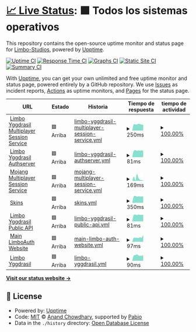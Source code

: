 # [📈 Live Status](https://Limbo-Studios.github.io/limbo-status-page): <!--live status--> **🟩 Todos los sistemas operativos**

This repository contains the open-source uptime monitor and status page for [Limbo-Studios](https://Limbo-Studios.github.io/limbo-status-page), powered by [Upptime](https://github.com/upptime/upptime).

[![Uptime CI](https://github.com/Limbo-Studios/limbo-status-page/workflows/Uptime%20CI/badge.svg)](https://github.com/Limbo-Studios/limbo-status-page/actions?query=workflow%3A%22Uptime+CI%22)
[![Response Time CI](https://github.com/Limbo-Studios/limbo-status-page/workflows/Response%20Time%20CI/badge.svg)](https://github.com/Limbo-Studios/limbo-status-page/actions?query=workflow%3A%22Response+Time+CI%22)
[![Graphs CI](https://github.com/Limbo-Studios/limbo-status-page/workflows/Graphs%20CI/badge.svg)](https://github.com/Limbo-Studios/limbo-status-page/actions?query=workflow%3A%22Graphs+CI%22)
[![Static Site CI](https://github.com/Limbo-Studios/limbo-status-page/workflows/Static%20Site%20CI/badge.svg)](https://github.com/Limbo-Studios/limbo-status-page/actions?query=workflow%3A%22Static+Site+CI%22)
[![Summary CI](https://github.com/Limbo-Studios/limbo-status-page/workflows/Summary%20CI/badge.svg)](https://github.com/Limbo-Studios/limbo-status-page/actions?query=workflow%3A%22Summary+CI%22)

With [Upptime](https://upptime.js.org), you can get your own unlimited and free uptime monitor and status page, powered entirely by a GitHub repository. We use [Issues](https://github.com/Limbo-Studios/limbo-status-page/issues) as incident reports, [Actions](https://github.com/Limbo-Studios/limbo-status-page/actions) as uptime monitors, and [Pages](https://Limbo-Studios.github.io/limbo-status-page) for the status page.

<!--start: status pages-->
<!-- This summary is generated by Upptime (https://github.com/upptime/upptime) -->
<!-- Do not edit this manually, your changes will be overwritten -->
<!-- prettier-ignore -->
| URL | Estado | Historia | Tiempo de respuesta | tiempo de actividad |
| --- | ------ | ------- | ------------- | ------ |
| <img alt="" src="https://icons.duckduckgo.com/ip3/auth.lsmp.tech.ico" height="13"> [Limbo Yggdrasil Multiplayer Session Service](https://auth.lsmp.tech/api/yggdrasil/sessionserver) | 🟩 Arriba | [limbo-yggdrasil-multiplayer-session-service.yml](https://github.com/Limbo-Studios/limbo-status-page/commits/HEAD/history/limbo-yggdrasil-multiplayer-session-service.yml) | <details><summary><img alt="Gráfico de tiempo de respuesta" src="./graphs/limbo-yggdrasil-multiplayer-session-service/response-time-week.png" height="20"> 250ms</summary><br><a href="https://status.lsmp.tech/history/limbo-yggdrasil-multiplayer-session-service"><img alt="Tiempo de respuesta 1161" src="https://img.shields.io/endpoint?url=https%3A%2F%2Fraw.githubusercontent.com%2FLimbo-Studios%2Flimbo-status-page%2FHEAD%2Fapi%2Flimbo-yggdrasil-multiplayer-session-service%2Fresponse-time.json"></a><br><a href="https://status.lsmp.tech/history/limbo-yggdrasil-multiplayer-session-service"><img alt="Tiempo de respuesta de 24 horas. 243" src="https://img.shields.io/endpoint?url=https%3A%2F%2Fraw.githubusercontent.com%2FLimbo-Studios%2Flimbo-status-page%2FHEAD%2Fapi%2Flimbo-yggdrasil-multiplayer-session-service%2Fresponse-time-day.json"></a><br><a href="https://status.lsmp.tech/history/limbo-yggdrasil-multiplayer-session-service"><img alt="Tiempo de respuesta de 7 días. 250" src="https://img.shields.io/endpoint?url=https%3A%2F%2Fraw.githubusercontent.com%2FLimbo-Studios%2Flimbo-status-page%2FHEAD%2Fapi%2Flimbo-yggdrasil-multiplayer-session-service%2Fresponse-time-week.json"></a><br><a href="https://status.lsmp.tech/history/limbo-yggdrasil-multiplayer-session-service"><img alt="Tiempo de respuesta de 30 días. 435" src="https://img.shields.io/endpoint?url=https%3A%2F%2Fraw.githubusercontent.com%2FLimbo-Studios%2Flimbo-status-page%2FHEAD%2Fapi%2Flimbo-yggdrasil-multiplayer-session-service%2Fresponse-time-month.json"></a><br><a href="https://status.lsmp.tech/history/limbo-yggdrasil-multiplayer-session-service"><img alt="Tiempo de respuesta de un año. 1161" src="https://img.shields.io/endpoint?url=https%3A%2F%2Fraw.githubusercontent.com%2FLimbo-Studios%2Flimbo-status-page%2FHEAD%2Fapi%2Flimbo-yggdrasil-multiplayer-session-service%2Fresponse-time-year.json"></a></details> | <details><summary><a href="https://status.lsmp.tech/history/limbo-yggdrasil-multiplayer-session-service">100.00%</a></summary><a href="https://status.lsmp.tech/history/limbo-yggdrasil-multiplayer-session-service"><img alt="tiempo de actividad 94.83%" src="https://img.shields.io/endpoint?url=https%3A%2F%2Fraw.githubusercontent.com%2FLimbo-Studios%2Flimbo-status-page%2FHEAD%2Fapi%2Flimbo-yggdrasil-multiplayer-session-service%2Fuptime.json"></a><br><a href="https://status.lsmp.tech/history/limbo-yggdrasil-multiplayer-session-service"><img alt="tiempo de actividad de 24 horas 100.00%" src="https://img.shields.io/endpoint?url=https%3A%2F%2Fraw.githubusercontent.com%2FLimbo-Studios%2Flimbo-status-page%2FHEAD%2Fapi%2Flimbo-yggdrasil-multiplayer-session-service%2Fuptime-day.json"></a><br><a href="https://status.lsmp.tech/history/limbo-yggdrasil-multiplayer-session-service"><img alt="tiempo de actividad de 7 días 100.00%" src="https://img.shields.io/endpoint?url=https%3A%2F%2Fraw.githubusercontent.com%2FLimbo-Studios%2Flimbo-status-page%2FHEAD%2Fapi%2Flimbo-yggdrasil-multiplayer-session-service%2Fuptime-week.json"></a><br><a href="https://status.lsmp.tech/history/limbo-yggdrasil-multiplayer-session-service"><img alt="tiempo de actividad de 30 días 98.58%" src="https://img.shields.io/endpoint?url=https%3A%2F%2Fraw.githubusercontent.com%2FLimbo-Studios%2Flimbo-status-page%2FHEAD%2Fapi%2Flimbo-yggdrasil-multiplayer-session-service%2Fuptime-month.json"></a><br><a href="https://status.lsmp.tech/history/limbo-yggdrasil-multiplayer-session-service"><img alt="tiempo de actividad de un año 94.83%" src="https://img.shields.io/endpoint?url=https%3A%2F%2Fraw.githubusercontent.com%2FLimbo-Studios%2Flimbo-status-page%2FHEAD%2Fapi%2Flimbo-yggdrasil-multiplayer-session-service%2Fuptime-year.json"></a></details>
| <img alt="" src="https://icons.duckduckgo.com/ip3/auth.lsmp.tech.ico" height="13"> [Limbo Yggdrasil Authserver](https://auth.lsmp.tech/api/yggdrasil) | 🟩 Arriba | [limbo-yggdrasil-authserver.yml](https://github.com/Limbo-Studios/limbo-status-page/commits/HEAD/history/limbo-yggdrasil-authserver.yml) | <details><summary><img alt="Gráfico de tiempo de respuesta" src="./graphs/limbo-yggdrasil-authserver/response-time-week.png" height="20"> 81ms</summary><br><a href="https://status.lsmp.tech/history/limbo-yggdrasil-authserver"><img alt="Tiempo de respuesta 459" src="https://img.shields.io/endpoint?url=https%3A%2F%2Fraw.githubusercontent.com%2FLimbo-Studios%2Flimbo-status-page%2FHEAD%2Fapi%2Flimbo-yggdrasil-authserver%2Fresponse-time.json"></a><br><a href="https://status.lsmp.tech/history/limbo-yggdrasil-authserver"><img alt="Tiempo de respuesta de 24 horas. 84" src="https://img.shields.io/endpoint?url=https%3A%2F%2Fraw.githubusercontent.com%2FLimbo-Studios%2Flimbo-status-page%2FHEAD%2Fapi%2Flimbo-yggdrasil-authserver%2Fresponse-time-day.json"></a><br><a href="https://status.lsmp.tech/history/limbo-yggdrasil-authserver"><img alt="Tiempo de respuesta de 7 días. 81" src="https://img.shields.io/endpoint?url=https%3A%2F%2Fraw.githubusercontent.com%2FLimbo-Studios%2Flimbo-status-page%2FHEAD%2Fapi%2Flimbo-yggdrasil-authserver%2Fresponse-time-week.json"></a><br><a href="https://status.lsmp.tech/history/limbo-yggdrasil-authserver"><img alt="Tiempo de respuesta de 30 días. 209" src="https://img.shields.io/endpoint?url=https%3A%2F%2Fraw.githubusercontent.com%2FLimbo-Studios%2Flimbo-status-page%2FHEAD%2Fapi%2Flimbo-yggdrasil-authserver%2Fresponse-time-month.json"></a><br><a href="https://status.lsmp.tech/history/limbo-yggdrasil-authserver"><img alt="Tiempo de respuesta de un año. 459" src="https://img.shields.io/endpoint?url=https%3A%2F%2Fraw.githubusercontent.com%2FLimbo-Studios%2Flimbo-status-page%2FHEAD%2Fapi%2Flimbo-yggdrasil-authserver%2Fresponse-time-year.json"></a></details> | <details><summary><a href="https://status.lsmp.tech/history/limbo-yggdrasil-authserver">100.00%</a></summary><a href="https://status.lsmp.tech/history/limbo-yggdrasil-authserver"><img alt="tiempo de actividad 90.34%" src="https://img.shields.io/endpoint?url=https%3A%2F%2Fraw.githubusercontent.com%2FLimbo-Studios%2Flimbo-status-page%2FHEAD%2Fapi%2Flimbo-yggdrasil-authserver%2Fuptime.json"></a><br><a href="https://status.lsmp.tech/history/limbo-yggdrasil-authserver"><img alt="tiempo de actividad de 24 horas 100.00%" src="https://img.shields.io/endpoint?url=https%3A%2F%2Fraw.githubusercontent.com%2FLimbo-Studios%2Flimbo-status-page%2FHEAD%2Fapi%2Flimbo-yggdrasil-authserver%2Fuptime-day.json"></a><br><a href="https://status.lsmp.tech/history/limbo-yggdrasil-authserver"><img alt="tiempo de actividad de 7 días 100.00%" src="https://img.shields.io/endpoint?url=https%3A%2F%2Fraw.githubusercontent.com%2FLimbo-Studios%2Flimbo-status-page%2FHEAD%2Fapi%2Flimbo-yggdrasil-authserver%2Fuptime-week.json"></a><br><a href="https://status.lsmp.tech/history/limbo-yggdrasil-authserver"><img alt="tiempo de actividad de 30 días 98.58%" src="https://img.shields.io/endpoint?url=https%3A%2F%2Fraw.githubusercontent.com%2FLimbo-Studios%2Flimbo-status-page%2FHEAD%2Fapi%2Flimbo-yggdrasil-authserver%2Fuptime-month.json"></a><br><a href="https://status.lsmp.tech/history/limbo-yggdrasil-authserver"><img alt="tiempo de actividad de un año 90.34%" src="https://img.shields.io/endpoint?url=https%3A%2F%2Fraw.githubusercontent.com%2FLimbo-Studios%2Flimbo-status-page%2FHEAD%2Fapi%2Flimbo-yggdrasil-authserver%2Fuptime-year.json"></a></details>
| <img alt="" src="https://icons.duckduckgo.com/ip3/session.minecraft.net.ico" height="13"> [Mojang Multiplayer Session Service](http://session.minecraft.net) | 🟩 Arriba | [mojang-multiplayer-session-service.yml](https://github.com/Limbo-Studios/limbo-status-page/commits/HEAD/history/mojang-multiplayer-session-service.yml) | <details><summary><img alt="Gráfico de tiempo de respuesta" src="./graphs/mojang-multiplayer-session-service/response-time-week.png" height="20"> 169ms</summary><br><a href="https://status.lsmp.tech/history/mojang-multiplayer-session-service"><img alt="Tiempo de respuesta 116" src="https://img.shields.io/endpoint?url=https%3A%2F%2Fraw.githubusercontent.com%2FLimbo-Studios%2Flimbo-status-page%2FHEAD%2Fapi%2Fmojang-multiplayer-session-service%2Fresponse-time.json"></a><br><a href="https://status.lsmp.tech/history/mojang-multiplayer-session-service"><img alt="Tiempo de respuesta de 24 horas. 210" src="https://img.shields.io/endpoint?url=https%3A%2F%2Fraw.githubusercontent.com%2FLimbo-Studios%2Flimbo-status-page%2FHEAD%2Fapi%2Fmojang-multiplayer-session-service%2Fresponse-time-day.json"></a><br><a href="https://status.lsmp.tech/history/mojang-multiplayer-session-service"><img alt="Tiempo de respuesta de 7 días. 169" src="https://img.shields.io/endpoint?url=https%3A%2F%2Fraw.githubusercontent.com%2FLimbo-Studios%2Flimbo-status-page%2FHEAD%2Fapi%2Fmojang-multiplayer-session-service%2Fresponse-time-week.json"></a><br><a href="https://status.lsmp.tech/history/mojang-multiplayer-session-service"><img alt="Tiempo de respuesta de 30 días. 123" src="https://img.shields.io/endpoint?url=https%3A%2F%2Fraw.githubusercontent.com%2FLimbo-Studios%2Flimbo-status-page%2FHEAD%2Fapi%2Fmojang-multiplayer-session-service%2Fresponse-time-month.json"></a><br><a href="https://status.lsmp.tech/history/mojang-multiplayer-session-service"><img alt="Tiempo de respuesta de un año. 116" src="https://img.shields.io/endpoint?url=https%3A%2F%2Fraw.githubusercontent.com%2FLimbo-Studios%2Flimbo-status-page%2FHEAD%2Fapi%2Fmojang-multiplayer-session-service%2Fresponse-time-year.json"></a></details> | <details><summary><a href="https://status.lsmp.tech/history/mojang-multiplayer-session-service">100.00%</a></summary><a href="https://status.lsmp.tech/history/mojang-multiplayer-session-service"><img alt="tiempo de actividad 100.00%" src="https://img.shields.io/endpoint?url=https%3A%2F%2Fraw.githubusercontent.com%2FLimbo-Studios%2Flimbo-status-page%2FHEAD%2Fapi%2Fmojang-multiplayer-session-service%2Fuptime.json"></a><br><a href="https://status.lsmp.tech/history/mojang-multiplayer-session-service"><img alt="tiempo de actividad de 24 horas 100.00%" src="https://img.shields.io/endpoint?url=https%3A%2F%2Fraw.githubusercontent.com%2FLimbo-Studios%2Flimbo-status-page%2FHEAD%2Fapi%2Fmojang-multiplayer-session-service%2Fuptime-day.json"></a><br><a href="https://status.lsmp.tech/history/mojang-multiplayer-session-service"><img alt="tiempo de actividad de 7 días 100.00%" src="https://img.shields.io/endpoint?url=https%3A%2F%2Fraw.githubusercontent.com%2FLimbo-Studios%2Flimbo-status-page%2FHEAD%2Fapi%2Fmojang-multiplayer-session-service%2Fuptime-week.json"></a><br><a href="https://status.lsmp.tech/history/mojang-multiplayer-session-service"><img alt="tiempo de actividad de 30 días 100.00%" src="https://img.shields.io/endpoint?url=https%3A%2F%2Fraw.githubusercontent.com%2FLimbo-Studios%2Flimbo-status-page%2FHEAD%2Fapi%2Fmojang-multiplayer-session-service%2Fuptime-month.json"></a><br><a href="https://status.lsmp.tech/history/mojang-multiplayer-session-service"><img alt="tiempo de actividad de un año 100.00%" src="https://img.shields.io/endpoint?url=https%3A%2F%2Fraw.githubusercontent.com%2FLimbo-Studios%2Flimbo-status-page%2FHEAD%2Fapi%2Fmojang-multiplayer-session-service%2Fuptime-year.json"></a></details>
| <img alt="" src="https://icons.duckduckgo.com/ip3/auth.lsmp.tech.ico" height="13"> [Skins](https://auth.lsmp.tech/texture) | 🟩 Arriba | [skins.yml](https://github.com/Limbo-Studios/limbo-status-page/commits/HEAD/history/skins.yml) | <details><summary><img alt="Gráfico de tiempo de respuesta" src="./graphs/skins/response-time-week.png" height="20"> 350ms</summary><br><a href="https://status.lsmp.tech/history/skins"><img alt="Tiempo de respuesta 363" src="https://img.shields.io/endpoint?url=https%3A%2F%2Fraw.githubusercontent.com%2FLimbo-Studios%2Flimbo-status-page%2FHEAD%2Fapi%2Fskins%2Fresponse-time.json"></a><br><a href="https://status.lsmp.tech/history/skins"><img alt="Tiempo de respuesta de 24 horas. 375" src="https://img.shields.io/endpoint?url=https%3A%2F%2Fraw.githubusercontent.com%2FLimbo-Studios%2Flimbo-status-page%2FHEAD%2Fapi%2Fskins%2Fresponse-time-day.json"></a><br><a href="https://status.lsmp.tech/history/skins"><img alt="Tiempo de respuesta de 7 días. 350" src="https://img.shields.io/endpoint?url=https%3A%2F%2Fraw.githubusercontent.com%2FLimbo-Studios%2Flimbo-status-page%2FHEAD%2Fapi%2Fskins%2Fresponse-time-week.json"></a><br><a href="https://status.lsmp.tech/history/skins"><img alt="Tiempo de respuesta de 30 días. 299" src="https://img.shields.io/endpoint?url=https%3A%2F%2Fraw.githubusercontent.com%2FLimbo-Studios%2Flimbo-status-page%2FHEAD%2Fapi%2Fskins%2Fresponse-time-month.json"></a><br><a href="https://status.lsmp.tech/history/skins"><img alt="Tiempo de respuesta de un año. 363" src="https://img.shields.io/endpoint?url=https%3A%2F%2Fraw.githubusercontent.com%2FLimbo-Studios%2Flimbo-status-page%2FHEAD%2Fapi%2Fskins%2Fresponse-time-year.json"></a></details> | <details><summary><a href="https://status.lsmp.tech/history/skins">100.00%</a></summary><a href="https://status.lsmp.tech/history/skins"><img alt="tiempo de actividad 94.84%" src="https://img.shields.io/endpoint?url=https%3A%2F%2Fraw.githubusercontent.com%2FLimbo-Studios%2Flimbo-status-page%2FHEAD%2Fapi%2Fskins%2Fuptime.json"></a><br><a href="https://status.lsmp.tech/history/skins"><img alt="tiempo de actividad de 24 horas 100.00%" src="https://img.shields.io/endpoint?url=https%3A%2F%2Fraw.githubusercontent.com%2FLimbo-Studios%2Flimbo-status-page%2FHEAD%2Fapi%2Fskins%2Fuptime-day.json"></a><br><a href="https://status.lsmp.tech/history/skins"><img alt="tiempo de actividad de 7 días 100.00%" src="https://img.shields.io/endpoint?url=https%3A%2F%2Fraw.githubusercontent.com%2FLimbo-Studios%2Flimbo-status-page%2FHEAD%2Fapi%2Fskins%2Fuptime-week.json"></a><br><a href="https://status.lsmp.tech/history/skins"><img alt="tiempo de actividad de 30 días 98.58%" src="https://img.shields.io/endpoint?url=https%3A%2F%2Fraw.githubusercontent.com%2FLimbo-Studios%2Flimbo-status-page%2FHEAD%2Fapi%2Fskins%2Fuptime-month.json"></a><br><a href="https://status.lsmp.tech/history/skins"><img alt="tiempo de actividad de un año 94.84%" src="https://img.shields.io/endpoint?url=https%3A%2F%2Fraw.githubusercontent.com%2FLimbo-Studios%2Flimbo-status-page%2FHEAD%2Fapi%2Fskins%2Fuptime-year.json"></a></details>
| <img alt="" src="https://icons.duckduckgo.com/ip3/auth.lsmp.tech.ico" height="13"> [Limbo Yggdrasil Public API](https://auth.lsmp.tech/api/yggdrasil) | 🟩 Arriba | [limbo-yggdrasil-public-api.yml](https://github.com/Limbo-Studios/limbo-status-page/commits/HEAD/history/limbo-yggdrasil-public-api.yml) | <details><summary><img alt="Gráfico de tiempo de respuesta" src="./graphs/limbo-yggdrasil-public-api/response-time-week.png" height="20"> 81ms</summary><br><a href="https://status.lsmp.tech/history/limbo-yggdrasil-public-api"><img alt="Tiempo de respuesta 270" src="https://img.shields.io/endpoint?url=https%3A%2F%2Fraw.githubusercontent.com%2FLimbo-Studios%2Flimbo-status-page%2FHEAD%2Fapi%2Flimbo-yggdrasil-public-api%2Fresponse-time.json"></a><br><a href="https://status.lsmp.tech/history/limbo-yggdrasil-public-api"><img alt="Tiempo de respuesta de 24 horas. 84" src="https://img.shields.io/endpoint?url=https%3A%2F%2Fraw.githubusercontent.com%2FLimbo-Studios%2Flimbo-status-page%2FHEAD%2Fapi%2Flimbo-yggdrasil-public-api%2Fresponse-time-day.json"></a><br><a href="https://status.lsmp.tech/history/limbo-yggdrasil-public-api"><img alt="Tiempo de respuesta de 7 días. 81" src="https://img.shields.io/endpoint?url=https%3A%2F%2Fraw.githubusercontent.com%2FLimbo-Studios%2Flimbo-status-page%2FHEAD%2Fapi%2Flimbo-yggdrasil-public-api%2Fresponse-time-week.json"></a><br><a href="https://status.lsmp.tech/history/limbo-yggdrasil-public-api"><img alt="Tiempo de respuesta de 30 días. 136" src="https://img.shields.io/endpoint?url=https%3A%2F%2Fraw.githubusercontent.com%2FLimbo-Studios%2Flimbo-status-page%2FHEAD%2Fapi%2Flimbo-yggdrasil-public-api%2Fresponse-time-month.json"></a><br><a href="https://status.lsmp.tech/history/limbo-yggdrasil-public-api"><img alt="Tiempo de respuesta de un año. 270" src="https://img.shields.io/endpoint?url=https%3A%2F%2Fraw.githubusercontent.com%2FLimbo-Studios%2Flimbo-status-page%2FHEAD%2Fapi%2Flimbo-yggdrasil-public-api%2Fresponse-time-year.json"></a></details> | <details><summary><a href="https://status.lsmp.tech/history/limbo-yggdrasil-public-api">100.00%</a></summary><a href="https://status.lsmp.tech/history/limbo-yggdrasil-public-api"><img alt="tiempo de actividad 90.35%" src="https://img.shields.io/endpoint?url=https%3A%2F%2Fraw.githubusercontent.com%2FLimbo-Studios%2Flimbo-status-page%2FHEAD%2Fapi%2Flimbo-yggdrasil-public-api%2Fuptime.json"></a><br><a href="https://status.lsmp.tech/history/limbo-yggdrasil-public-api"><img alt="tiempo de actividad de 24 horas 100.00%" src="https://img.shields.io/endpoint?url=https%3A%2F%2Fraw.githubusercontent.com%2FLimbo-Studios%2Flimbo-status-page%2FHEAD%2Fapi%2Flimbo-yggdrasil-public-api%2Fuptime-day.json"></a><br><a href="https://status.lsmp.tech/history/limbo-yggdrasil-public-api"><img alt="tiempo de actividad de 7 días 100.00%" src="https://img.shields.io/endpoint?url=https%3A%2F%2Fraw.githubusercontent.com%2FLimbo-Studios%2Flimbo-status-page%2FHEAD%2Fapi%2Flimbo-yggdrasil-public-api%2Fuptime-week.json"></a><br><a href="https://status.lsmp.tech/history/limbo-yggdrasil-public-api"><img alt="tiempo de actividad de 30 días 98.58%" src="https://img.shields.io/endpoint?url=https%3A%2F%2Fraw.githubusercontent.com%2FLimbo-Studios%2Flimbo-status-page%2FHEAD%2Fapi%2Flimbo-yggdrasil-public-api%2Fuptime-month.json"></a><br><a href="https://status.lsmp.tech/history/limbo-yggdrasil-public-api"><img alt="tiempo de actividad de un año 90.35%" src="https://img.shields.io/endpoint?url=https%3A%2F%2Fraw.githubusercontent.com%2FLimbo-Studios%2Flimbo-status-page%2FHEAD%2Fapi%2Flimbo-yggdrasil-public-api%2Fuptime-year.json"></a></details>
| <img alt="" src="https://icons.duckduckgo.com/ip3/auth.lsmp.tech.ico" height="13"> [Main LimboAuth Website](https://auth.lsmp.tech/) | 🟩 Arriba | [main-limbo-auth-website.yml](https://github.com/Limbo-Studios/limbo-status-page/commits/HEAD/history/main-limbo-auth-website.yml) | <details><summary><img alt="Gráfico de tiempo de respuesta" src="./graphs/main-limbo-auth-website/response-time-week.png" height="20"> 97ms</summary><br><a href="https://status.lsmp.tech/history/main-limbo-auth-website"><img alt="Tiempo de respuesta 259" src="https://img.shields.io/endpoint?url=https%3A%2F%2Fraw.githubusercontent.com%2FLimbo-Studios%2Flimbo-status-page%2FHEAD%2Fapi%2Fmain-limbo-auth-website%2Fresponse-time.json"></a><br><a href="https://status.lsmp.tech/history/main-limbo-auth-website"><img alt="Tiempo de respuesta de 24 horas. 91" src="https://img.shields.io/endpoint?url=https%3A%2F%2Fraw.githubusercontent.com%2FLimbo-Studios%2Flimbo-status-page%2FHEAD%2Fapi%2Fmain-limbo-auth-website%2Fresponse-time-day.json"></a><br><a href="https://status.lsmp.tech/history/main-limbo-auth-website"><img alt="Tiempo de respuesta de 7 días. 97" src="https://img.shields.io/endpoint?url=https%3A%2F%2Fraw.githubusercontent.com%2FLimbo-Studios%2Flimbo-status-page%2FHEAD%2Fapi%2Fmain-limbo-auth-website%2Fresponse-time-week.json"></a><br><a href="https://status.lsmp.tech/history/main-limbo-auth-website"><img alt="Tiempo de respuesta de 30 días. 190" src="https://img.shields.io/endpoint?url=https%3A%2F%2Fraw.githubusercontent.com%2FLimbo-Studios%2Flimbo-status-page%2FHEAD%2Fapi%2Fmain-limbo-auth-website%2Fresponse-time-month.json"></a><br><a href="https://status.lsmp.tech/history/main-limbo-auth-website"><img alt="Tiempo de respuesta de un año. 259" src="https://img.shields.io/endpoint?url=https%3A%2F%2Fraw.githubusercontent.com%2FLimbo-Studios%2Flimbo-status-page%2FHEAD%2Fapi%2Fmain-limbo-auth-website%2Fresponse-time-year.json"></a></details> | <details><summary><a href="https://status.lsmp.tech/history/main-limbo-auth-website">100.00%</a></summary><a href="https://status.lsmp.tech/history/main-limbo-auth-website"><img alt="tiempo de actividad 95.24%" src="https://img.shields.io/endpoint?url=https%3A%2F%2Fraw.githubusercontent.com%2FLimbo-Studios%2Flimbo-status-page%2FHEAD%2Fapi%2Fmain-limbo-auth-website%2Fuptime.json"></a><br><a href="https://status.lsmp.tech/history/main-limbo-auth-website"><img alt="tiempo de actividad de 24 horas 100.00%" src="https://img.shields.io/endpoint?url=https%3A%2F%2Fraw.githubusercontent.com%2FLimbo-Studios%2Flimbo-status-page%2FHEAD%2Fapi%2Fmain-limbo-auth-website%2Fuptime-day.json"></a><br><a href="https://status.lsmp.tech/history/main-limbo-auth-website"><img alt="tiempo de actividad de 7 días 100.00%" src="https://img.shields.io/endpoint?url=https%3A%2F%2Fraw.githubusercontent.com%2FLimbo-Studios%2Flimbo-status-page%2FHEAD%2Fapi%2Fmain-limbo-auth-website%2Fuptime-week.json"></a><br><a href="https://status.lsmp.tech/history/main-limbo-auth-website"><img alt="tiempo de actividad de 30 días 98.58%" src="https://img.shields.io/endpoint?url=https%3A%2F%2Fraw.githubusercontent.com%2FLimbo-Studios%2Flimbo-status-page%2FHEAD%2Fapi%2Fmain-limbo-auth-website%2Fuptime-month.json"></a><br><a href="https://status.lsmp.tech/history/main-limbo-auth-website"><img alt="tiempo de actividad de un año 95.24%" src="https://img.shields.io/endpoint?url=https%3A%2F%2Fraw.githubusercontent.com%2FLimbo-Studios%2Flimbo-status-page%2FHEAD%2Fapi%2Fmain-limbo-auth-website%2Fuptime-year.json"></a></details>
| <img alt="" src="https://icons.duckduckgo.com/ip3/auth.lsmp.tech.ico" height="13"> [Limbo Yggdrasil](https://auth.lsmp.tech/api/yggdrasil/sessionserver/session/minecraft/profile) | 🟩 Arriba | [limbo-yggdrasil.yml](https://github.com/Limbo-Studios/limbo-status-page/commits/HEAD/history/limbo-yggdrasil.yml) | <details><summary><img alt="Gráfico de tiempo de respuesta" src="./graphs/limbo-yggdrasil/response-time-week.png" height="20"> 90ms</summary><br><a href="https://status.lsmp.tech/history/limbo-yggdrasil"><img alt="Tiempo de respuesta 246" src="https://img.shields.io/endpoint?url=https%3A%2F%2Fraw.githubusercontent.com%2FLimbo-Studios%2Flimbo-status-page%2FHEAD%2Fapi%2Flimbo-yggdrasil%2Fresponse-time.json"></a><br><a href="https://status.lsmp.tech/history/limbo-yggdrasil"><img alt="Tiempo de respuesta de 24 horas. 94" src="https://img.shields.io/endpoint?url=https%3A%2F%2Fraw.githubusercontent.com%2FLimbo-Studios%2Flimbo-status-page%2FHEAD%2Fapi%2Flimbo-yggdrasil%2Fresponse-time-day.json"></a><br><a href="https://status.lsmp.tech/history/limbo-yggdrasil"><img alt="Tiempo de respuesta de 7 días. 90" src="https://img.shields.io/endpoint?url=https%3A%2F%2Fraw.githubusercontent.com%2FLimbo-Studios%2Flimbo-status-page%2FHEAD%2Fapi%2Flimbo-yggdrasil%2Fresponse-time-week.json"></a><br><a href="https://status.lsmp.tech/history/limbo-yggdrasil"><img alt="Tiempo de respuesta de 30 días. 187" src="https://img.shields.io/endpoint?url=https%3A%2F%2Fraw.githubusercontent.com%2FLimbo-Studios%2Flimbo-status-page%2FHEAD%2Fapi%2Flimbo-yggdrasil%2Fresponse-time-month.json"></a><br><a href="https://status.lsmp.tech/history/limbo-yggdrasil"><img alt="Tiempo de respuesta de un año. 246" src="https://img.shields.io/endpoint?url=https%3A%2F%2Fraw.githubusercontent.com%2FLimbo-Studios%2Flimbo-status-page%2FHEAD%2Fapi%2Flimbo-yggdrasil%2Fresponse-time-year.json"></a></details> | <details><summary><a href="https://status.lsmp.tech/history/limbo-yggdrasil">100.00%</a></summary><a href="https://status.lsmp.tech/history/limbo-yggdrasil"><img alt="tiempo de actividad 94.85%" src="https://img.shields.io/endpoint?url=https%3A%2F%2Fraw.githubusercontent.com%2FLimbo-Studios%2Flimbo-status-page%2FHEAD%2Fapi%2Flimbo-yggdrasil%2Fuptime.json"></a><br><a href="https://status.lsmp.tech/history/limbo-yggdrasil"><img alt="tiempo de actividad de 24 horas 100.00%" src="https://img.shields.io/endpoint?url=https%3A%2F%2Fraw.githubusercontent.com%2FLimbo-Studios%2Flimbo-status-page%2FHEAD%2Fapi%2Flimbo-yggdrasil%2Fuptime-day.json"></a><br><a href="https://status.lsmp.tech/history/limbo-yggdrasil"><img alt="tiempo de actividad de 7 días 100.00%" src="https://img.shields.io/endpoint?url=https%3A%2F%2Fraw.githubusercontent.com%2FLimbo-Studios%2Flimbo-status-page%2FHEAD%2Fapi%2Flimbo-yggdrasil%2Fuptime-week.json"></a><br><a href="https://status.lsmp.tech/history/limbo-yggdrasil"><img alt="tiempo de actividad de 30 días 98.58%" src="https://img.shields.io/endpoint?url=https%3A%2F%2Fraw.githubusercontent.com%2FLimbo-Studios%2Flimbo-status-page%2FHEAD%2Fapi%2Flimbo-yggdrasil%2Fuptime-month.json"></a><br><a href="https://status.lsmp.tech/history/limbo-yggdrasil"><img alt="tiempo de actividad de un año 94.85%" src="https://img.shields.io/endpoint?url=https%3A%2F%2Fraw.githubusercontent.com%2FLimbo-Studios%2Flimbo-status-page%2FHEAD%2Fapi%2Flimbo-yggdrasil%2Fuptime-year.json"></a></details>

<!--end: status pages-->

[**Visit our status website →**](https://Limbo-Studios.github.io/limbo-status-page)

## 📄 License

- Powered by: [Upptime](https://github.com/upptime/upptime)
- Code: [MIT](./LICENSE) © [Anand Chowdhary](https://anandchowdhary.com), supported by [Pabio](https://pabio.com)
- Data in the `./history` directory: [Open Database License](https://opendatacommons.org/licenses/odbl/1-0/)
